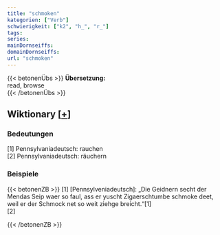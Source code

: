 ```yaml
---
title: "schmoken"
kategorien: ["Verb"]
schwierigkeit: ["k2", "h_", "r_"]
tags:
series:
mainDornseiffs:
domainDornseiffs:
url: "schmoken"
---
```


{{< betonenÜbs >}}
**Übersetzung:**  
read, browse  
{{< /betonenÜbs >}}

## Wiktionary [[+](https://de.wiktionary.org/wiki/schmoken)]

### Bedeutungen
[1] Pennsylvaniadeutsch: rauchen  
[2] Pennsylvaniadeutsch: räuchern  

### Beispiele
{{< betonenZB >}}
[1] [Pennsylveniadeutsch]: „Die Geidnern secht der Mendas Seip waer so faul, ass er yuscht Zigaerschtumbe schmoke deet, weil er der Schmock net so weit ziehge breicht.“[1]  
[2]  

{{< /betonenZB >}}

